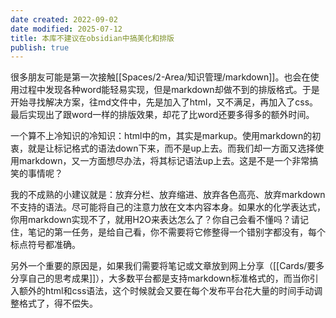 ```yaml
---
date created: 2022-09-02
date modified: 2025-07-12
title: 本库不建议在obsidian中搞美化和排版
publish: true
---
```


很多朋友可能是第一次接触[[Spaces/2-Area/知识管理/markdown]]。也会在使用过程中发现各种word能轻易实现，但是markdown却做不到的排版格式。于是开始寻找解决方案，往md文件中，先是加入了html，又不满足，再加入了css。最后实现出了跟word一样的排版效果，却花了比word还要多得多的额外时间。

一个算不上冷知识的冷知识：html中的m，其实是markup。使用markdown的初衷，就是让标记格式的语法down下来，而不是up上去。而我们却一方面又选择使用markdown，又一方面想尽办法，将其标记语法up上去。这是不是一个非常搞笑的事情呢？

我的不成熟的小建议就是：放弃分栏、放弃缩进、放弃各色高亮、放弃markdown不支持的语法。尽可能将自己的注意力放在文本内容本身。如果水的化学表达式，你用markdown实现不了，就用H2O来表达怎么了？你自己会看不懂吗？请记住，笔记的第一任务，是给自己看，你不需要将它修整得一个错别字都没有，每个标点符号都准确。

另外一个重要的原因是，如果我们需要将笔记或文章放到网上分享（[[Cards/要多分享自己的思考成果]]），大多数平台都是支持markdown标准格式的，而当你引入额外的html和css语法，这个时候就会又要在每个发布平台花大量的时间手动调整格式了，得不偿失。
